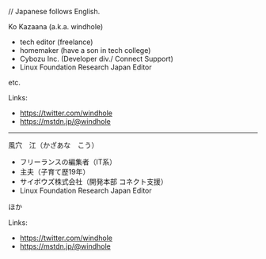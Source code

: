 // Japanese follows English.

Ko Kazaana (a.k.a. windhole)

- tech editor (freelance)
- homemaker (have a son in tech college)
- Cybozu Inc. (Developer div./ Connect Support)
- Linux Foundation Research Japan Editor

etc.

Links:
- https://twitter.com/windhole
- https://mstdn.jp/@windhole


-----
風穴　江（かざあな　こう）

- フリーランスの編集者（IT系）
- 主夫（子育て歴19年）
- サイボウズ株式会社（開発本部 コネクト支援）
- Linux Foundation Research Japan Editor

ほか

Links:
- https://twitter.com/windhole
- https://mstdn.jp/@windhole

